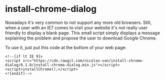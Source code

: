 # install-chrome-dialog

Nowadays it's very common to not support any more old browsers. Still, when a user with an IE7 comes to visit your
website it's not really user friendly to display a blank page. This small script simply displays a message explaining
the problem and propose the user to download Google Chrome.

To use it, just put this code at the bottom of your web page:

    <!--[if lt IE 9]>
    <script src="https://cdn.rawgit.com/nicolas-van/install-chrome-dialog/0.1.0/install-chrome-dialog.min.js"></script>
    <script>installChrome();</script>
    <![endif]-->
